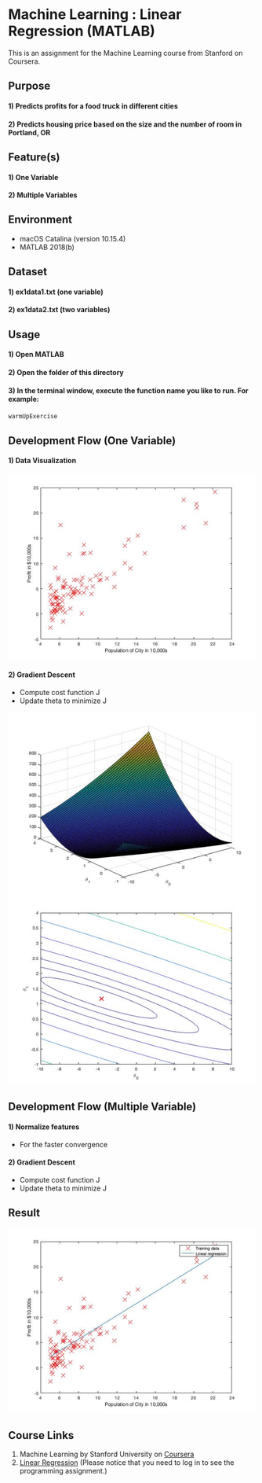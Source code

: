 # Machine Learning : Linear Regression (MATLAB)
This is an assignment for the Machine Learning course from Stanford on Coursera.


## Purpose
#### 1) Predicts profits for a food truck in different cities
#### 2) Predicts housing price based on the size and the number of room in Portland, OR


## Feature(s)
#### 1) One Variable
#### 2) Multiple Variables


## Environment
- macOS Catalina (version 10.15.4)
- MATLAB 2018(b)


## Dataset
#### 1) ex1data1.txt (one variable)
#### 2) ex1data2.txt (two variables)


## Usage
#### 1) Open MATLAB
#### 2) Open the folder of this directory
#### 3) In the terminal window, execute the function name you like to run. For example:
```
warmUpExercise
```


## Development Flow (One Variable)
#### 1) Data Visualization
![Scatter plot](img/data-plot.jpg)
#### 2) Gradient Descent
- Compute cost function J
- Update theta to minimize J

![Surface plot of J](img/plot-J.jpg)
![Contour plot of J](img/contour-plot-J.jpg)


## Development Flow (Multiple Variable)
#### 1) Normalize features
- For the faster convergence
#### 2) Gradient Descent
- Compute cost function J
- Update theta to minimize J


## Result
![Linear Regression Fit](img/linear-fit.jpg)


[//]: # (![Result])


## Course Links
1) Machine Learning by Stanford University on [Coursera](https://www.coursera.org/learn/machine-learning)
2) [Linear Regression](https://www.coursera.org/learn/machine-learning/programming/8f3qT/linear-regression) 
(Please notice that you need to log in to see the programming assignment.)
